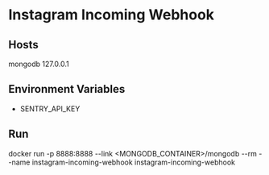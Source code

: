 # Instagram Incoming Webhook

## Hosts
mongodb	127.0.0.1

## Environment Variables
* SENTRY_API_KEY

## Run

   docker run -p 8888:8888 --link <MONGODB_CONTAINER>/mongodb --rm --name instagram-incoming-webhook instagram-incoming-webhook
